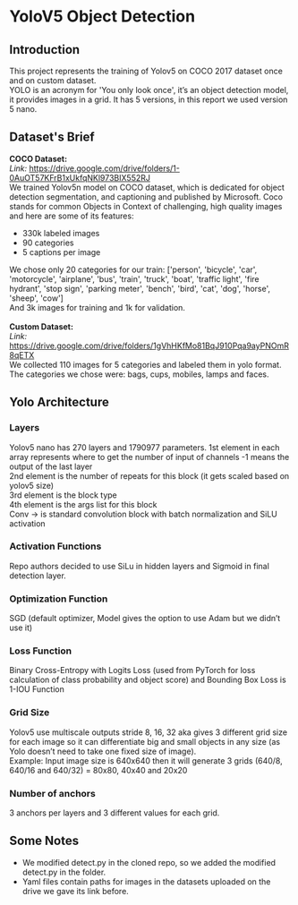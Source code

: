 # **YoloV5 Object Detection**
## **Introduction**
This project represents the training of Yolov5 on COCO 2017 dataset once and on custom dataset.<br>
YOLO is an acronym for 'You only look once', it’s an object detection model, it provides images in a grid. It has 5 versions, in this report we used version 5 nano.

## **Dataset's Brief**
**COCO Dataset:**<br>
*Link:* https://drive.google.com/drive/folders/1-0AuOT57KFrB1xUkfqNKl973BIX552RJ <br>
We trained Yolov5n model on COCO dataset, which is dedicated for object detection segmentation, and captioning and published by Microsoft.
Coco stands for common Objects in Context of challenging, high quality images and here are some of its features:
- 330k labeled images
- 90 categories
- 5 captions per image<br>

We chose only 20 categories for our train: ['person', 'bicycle', 'car', 'motorcycle', 'airplane', 'bus', 'train', 'truck', 'boat', 'traffic light', 'fire hydrant', 'stop sign', 'parking meter', 'bench', 'bird', 'cat', 'dog', 'horse', 'sheep', 'cow']<br>
And 3k images for training and 1k for validation.<br><br>
**Custom Dataset:**<br>
*Link:* https://drive.google.com/drive/folders/1gVhHKfMo81BqJ910Pqa9ayPNOmR8qETX <br>
We collected 110 images for 5 categories and labeled them in yolo format. The categories we chose were: bags, cups, mobiles, lamps and faces.

## **Yolo Architecture** 
### **Layers**
Yolov5 nano has 270 layers and 1790977 parameters.
1st element in each array represents where to get the number of input of channels -1 means the output of the last layer<br>
2nd element is the number of repeats for this block (it gets scaled based on yolov5 size)<br>
3rd element is the block type<br>
4th element is the args list for this block<br>
Conv → is standard convolution block with batch normalization and SiLU activation<br>
### **Activation Functions**
Repo authors decided to use SiLu in hidden layers and Sigmoid in final detection layer.
### **Optimization Function**
SGD (default optimizer, Model gives the option to use Adam but we didn’t use it)
### **Loss Function**
Binary Cross-Entropy with Logits Loss (used from PyTorch for loss calculation of class probability and object score) and Bounding Box Loss is 1-IOU Function
### **Grid Size**
Yolov5 use multiscale outputs stride 8, 16, 32 aka gives 3 different grid size for each image so it can differentiate big and small objects in any size (as Yolo doesn’t need to take one fixed size of image).<br>
Example: Input image size is 640x640 then it will generate 3 grids (640/8, 640/16 and 640/32) = 80x80, 40x40 and 20x20
### **Number of anchors**
3 anchors per layers and 3 different values for each grid.

## **Some Notes**
- We modified detect.py in the cloned repo, so we added the modified detect.py in the folder.
- Yaml files contain paths for images in the datasets uploaded on the drive we gave its link before.
